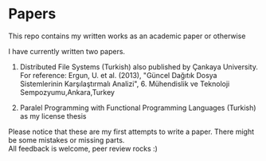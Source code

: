 Papers
======

This repo contains my written works as an academic paper or otherwise

I have currently written two papers.

1. Distributed File Systems (Turkish) also published by Çankaya University.  
   For reference: Ergun, U. et al. (2013), "Güncel Dağıtık Dosya Sistemlerinin Karşılaştırmalı Analizi", 6. Mühendislik ve Teknoloji Sempozyumu,Ankara,Turkey

2. Paralel Programming with Functional Programming Languages (Turkish) as my license thesis

Please notice that these are my first attempts to write a paper. There might be some mistakes or missing parts.  
All feedback is welcome, peer review rocks :)

